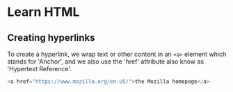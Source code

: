 # Learn HTML

## Creating hyperlinks

To create a hyperlink, we wrap text or other content in an `<a>` element which stands for 'Anchor', and we also use the 'href' attribute also know as 'Hypertext Reference'.

```js
<a href="https://www.mozilla.org/en-US/">the Mozilla homepage</a>
```


